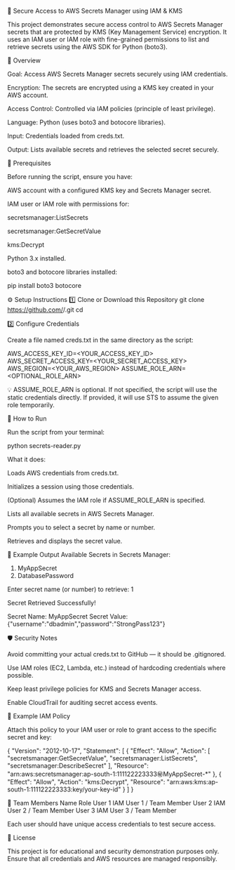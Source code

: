 🔐 Secure Access to AWS Secrets Manager using IAM & KMS

This project demonstrates secure access control to AWS Secrets Manager secrets that are protected by KMS (Key Management Service) encryption.
It uses an IAM user or IAM role with fine-grained permissions to list and retrieve secrets using the AWS SDK for Python (boto3).

🧠 Overview

Goal: Access AWS Secrets Manager secrets securely using IAM credentials.

Encryption: The secrets are encrypted using a KMS key created in your AWS account.

Access Control: Controlled via IAM policies (principle of least privilege).

Language: Python (uses boto3 and botocore libraries).

Input: Credentials loaded from creds.txt.

Output: Lists available secrets and retrieves the selected secret securely.

🧰 Prerequisites

Before running the script, ensure you have:

AWS account with a configured KMS key and Secrets Manager secret.

IAM user or IAM role with permissions for:

secretsmanager:ListSecrets

secretsmanager:GetSecretValue

kms:Decrypt

Python 3.x installed.

boto3 and botocore libraries installed:

pip install boto3 botocore

⚙️ Setup Instructions
1️⃣ Clone or Download this Repository
git clone https://github.com/<your-username>/<repo-name>.git
cd <repo-name>

2️⃣ Configure Credentials

Create a file named creds.txt in the same directory as the script:

AWS_ACCESS_KEY_ID=<YOUR_ACCESS_KEY_ID>
AWS_SECRET_ACCESS_KEY=<YOUR_SECRET_ACCESS_KEY>
AWS_REGION=<YOUR_AWS_REGION>
ASSUME_ROLE_ARN=<OPTIONAL_ROLE_ARN>


💡 ASSUME_ROLE_ARN is optional.
If not specified, the script will use the static credentials directly.
If provided, it will use STS to assume the given role temporarily.

🚀 How to Run

Run the script from your terminal:

python secrets-reader.py


What it does:

Loads AWS credentials from creds.txt.

Initializes a session using those credentials.

(Optional) Assumes the IAM role if ASSUME_ROLE_ARN is specified.

Lists all available secrets in AWS Secrets Manager.

Prompts you to select a secret by name or number.

Retrieves and displays the secret value.

🧩 Example Output
Available Secrets in Secrets Manager:

1. MyAppSecret
2. DatabasePassword

Enter secret name (or number) to retrieve: 1

Secret Retrieved Successfully!

Secret Name: MyAppSecret
Secret Value: {"username":"dbadmin","password":"StrongPass123"}

🛡️ Security Notes

Avoid committing your actual creds.txt to GitHub — it should be .gitignored.

Use IAM roles (EC2, Lambda, etc.) instead of hardcoding credentials where possible.

Keep least privilege policies for KMS and Secrets Manager access.

Enable CloudTrail for auditing secret access events.

📜 Example IAM Policy

Attach this policy to your IAM user or role to grant access to the specific secret and key:

{
  "Version": "2012-10-17",
  "Statement": [
    {
      "Effect": "Allow",
      "Action": [
        "secretsmanager:GetSecretValue",
        "secretsmanager:ListSecrets",
        "secretsmanager:DescribeSecret"
      ],
      "Resource": "arn:aws:secretsmanager:ap-south-1:111122223333:secret:MyAppSecret-*"
    },
    {
      "Effect": "Allow",
      "Action": "kms:Decrypt",
      "Resource": "arn:aws:kms:ap-south-1:111122223333:key/your-key-id"
    }
  ]
}

👥 Team Members
Name	Role
User 1	IAM User 1 / Team Member
User 2	IAM User 2 / Team Member
User 3	IAM User 3 / Team Member

Each user should have unique access credentials to test secure access.

🧾 License

This project is for educational and security demonstration purposes only.
Ensure that all credentials and AWS resources are managed responsibly.
